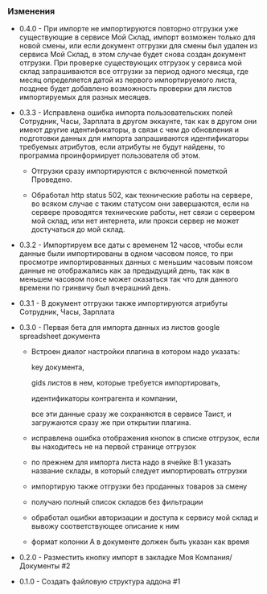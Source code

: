 ### Изменения ###

 * 0.4.0 - При импорте не импортируются повторно отгрузки уже существующие в сервисе Мой Склад, импорт возможен только для новой смены, или если документ отгрузки для смены был удален из сервиса Мой Склад, в этом случае будет снова создан документ отгрузки. При проверке существующих отгрузок у сервиса мой склад запрашиваются все отгрузки за период одного месяца, где месяц определяется датой из первого импортируемого листа, позднее будет добавлено возможность проверки для листов импортируемых для разных месяцев.

 * 0.3.3 - Исправлена ошибка импорта пользовательских полей Сотрудник, Часы, Зарплата в другом эккаунте, так как в другом они имеют другие идентификаторы, в связи с чем до обновления и подготовки данных для импорта запрашиваются идентификаторы требуемых атрибутов, если атрибуты не будут найдены, то программа проинформирует пользователя об этом.

    - Отгрузки сразу импортируются с включенной пометкой Проведено.
      
    - Обработал http status 502, как технические работы на сервере, во всяком случае с таким статусом они завершаются, если на сервере проводятся технические работы, нет связи с сервером мой склад, или нет интернета, или прокси сервер не может достучаться до мой склад.

 * 0.3.2 - Импортируем все даты с временем 12 часов, чтобы если данные были импортированы в одном часовом поясе, то при просмотре импортированных данных с меньшим часовым поясом данные не отображались как за предыдущий день, так как в меньшем часовом поясе может оказаться так что для данного времени по гринвичу был вчерашний день.

 * 0.3.1 - В документ отгрузки также импортируются атрибуты Сотрудник, Часы, Зарплата

 * 0.3.0 - Первая бета для импорта данных из листов google spreadsheet документа

    - Встроен диалог настройки плагина в котором надо указать:

        key документа,

        gids листов в нем, которые требуется импортировать,

        идентификаторы контрагента и компании,

        все эти данные сразу же сохраняются в сервисе Таист, и загружаются сразу же при открытии плагина.

    - исправлена ошибка отображения кнопок в списке отгрузок, если вы находитесь не на первой странице отгрузок

    - по прежнем для импорта листа надо в ячейке B:1 указать название склады, в который следует импортировать отгрузки

    - импортирую также отгрузки без проданных товаров за смену

    - получаю полный список складов без фильтрации

    - обработал ошибки авторизации и доступа к сервису мой склад и вывожу соответствующее описание к ним

    - формат колонки A в документе должен быть указан как время


 * 0.2.0 - Разместить кнопку импорт в закладке Моя Компания/Документы #2

 * 0.1.0 - Создать файловую структура аддона #1
